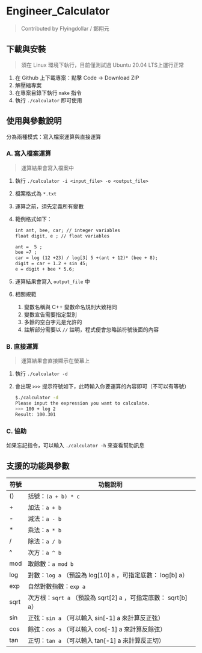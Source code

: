 # Engineer_Calculator

> Contributed by Flyingdollar / 鄭翔元

## 下載與安裝

> 須在 Linux 環境下執行，目前僅測試過 Ubuntu 20.04 LTS上運行正常

1. 在 Github 上下載專案：點擊 Code -> Download ZIP
2. 解壓縮專案
3. 在專案目錄下執行 `make` 指令
4. 執行 `./calculator` 即可使用

## 使用與參數說明

分為兩種模式：寫入檔案運算與直接運算

### A. 寫入檔案運算

> 運算結果會寫入檔案中

1. 執行 `./calculator -i <input_file> -o <output_file>`
2. 檔案格式為 `*.txt`
3. 運算之前，須先定義所有變數
4. 範例格式如下：

    ```txt
    int ant, bee, car; // integer variables
    float digit, e ; // float variables

    ant =  5 ;
    bee =7 ;
    car = log (12 +23) / log[3] 5 +(ant + 12)* (bee + 8);
    digit = car + 1.2 + sin 45;
    e = digit + bee * 5.6;
    ```

5. 運算結果會寫入 `output_file` 中
6. 相關規範
   1. 變數名稱與 C++ 變數命名規則大致相同
   2. 變數宣告需要指定型別
   3. 多餘的空白字元是允許的
   4. 註解部分需要以 `//` 註明，程式便會忽略該符號後面的內容

### B. 直接運算

> 運算結果會直接顯示在螢幕上

1. 執行 `./calculator -d`
2. 會出現 `>>>` 提示符號如下，此時輸入你要運算的內容即可（不可以有等號）

    ```bash
    $./calculator -d                                                                                                                           ─╯
    Please input the expression you want to calculate.
    >>> 100 + log 2
    Result: 100.301
    ```

### C. 協助

如果忘記指令，可以輸入 `./calculator -h` 來查看幫助訊息

## 支援的功能與參數

| 符號 | 功能說明 |
| --- | --- |
| () | 括號：`(a + b) * c` |
| \+ | 加法：`a + b` |
| \- | 減法：`a - b` |
| \* | 乘法：`a * b` |
| / | 除法：`a / b` |
| ^ | 次方：`a ^ b` |
| mod | 取餘數：`a mod b` |
| log | 對數：`log a` （預設為 log\[10\] a ，可指定底數： log\[b\] a） |
| exp | 自然對數指數：`exp a` |
| sqrt | 次方根：`sqrt a` （預設為 sqrt\[2\] a ，可指定底數： sqrt\[b\] a） |
| sin | 正弦：`sin a` （可以輸入 sin\[-1\] a 來計算反正弦） |
| cos | 餘弦：`cos a` （可以輸入 cos\[-1\] a 來計算反餘弦） |
| tan | 正切：`tan a` （可以輸入 tan\[-1\] a 來計算反正切） |

